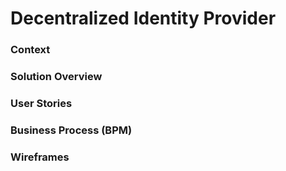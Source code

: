 
# Decentralized Identity Provider

### Context

### Solution Overview

### User Stories

### Business Process (BPM)

### Wireframes



